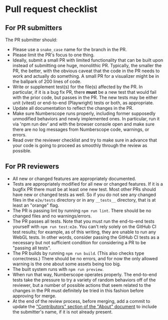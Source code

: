 # Pull request checklist

## For PR submitters

The PR submitter should:

-   Please use a `snake_case` name for the branch in the PR.
-   Please limit the PR's focus to one thing.
-   Ideally, submit a small PR with limited functionality that can be built
    upon instead of submitting one huge, monolithic PR. Typically, the smaller
    the PR, the better, with the obvious caveat that the code in the PR needs
    to work and actually do something. A small PR for a visualizer might be in
    the ballpark of 200 lines of code.
-   Write or supplement test(s) for the file(s) affected by the PR. In
    particular, if it is a bug fix PR, there **must** be a new test that would
    fail with the prior code, but passes in the PR. The new tests may be
    either unit (vitest) or end-to-end (Playwright) tests or both, as
    appropriate.
-   Update all documentation to reflect the changes in the PR.
-   Make sure Numberscope runs properly, including former supposedly
    unmodified behaviors and newly implemented ones. In particular, run it via
    'npm run dev' and with the browser console open and make sure there are no
    log messages from Numberscope code, warnings, or errors.
-   Read over the reviewer checklist and try to make sure in advance that your
    code is going to proceed as smoothly through the review as possible.

## For PR reviewers

-   All new or changed features are appropriately documented.
-   Tests are appropriately modified for all new or changed features. If it is
    a bugfix PR there must be at least one new test. Most other PRs should
    have new or changed tests as well. So if you do not see any changed files
    in the `e2e/tests` directory or in any `__tests__` directory, that is at
    least an "orange" flag.
-   The PR is passing lint by running `npm run lint`. There should be no
    changed files and no warnings/errors.
-   The PR passes all tests. Note that you must run the end-to-end tests
    yourself with `npm run test:e2e`. You can't rely solely on the GitHub CI
    test results; for example, as of this writing, they are unable to run any
    WebGL tests. In other words, consider passing the GitHub CI tests as a
    necessary but not sufficient condition for considering a PR to be "passing
    all tests".
-   The PR builds by running `npm run build`. (This also checks type
    correctness.) There should be no errors, and for now the only allowed
    warning is the one about some assets being too big.
-   The built system runs with `npm run preview`.
-   When run that way, Numberscope operates properly. The end-to-end tests
    take the pressure to try a variety of random behaviors off of the
    reviewer, but a number of possible actions that seem related to the
    changes in the PR must definitely be tried in this fashion before
    approving for merge.
-   At the end of the review process, before merging, add a commit to update
    the
    ["Contributors" section of the "About" document](about.md#contributors) to
    include the submitter's name, if it is not already present.
